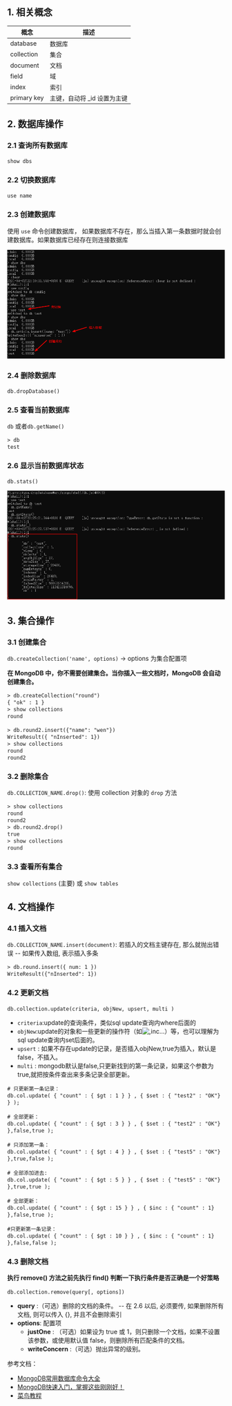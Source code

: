 ## 1. 相关概念

| 概念        | 描述                        |
| ----------- | --------------------------- |
| database    | 数据库                      |
| collection  | 集合                        |
| document    | 文档                        |
| field       | 域                          |
| index       | 索引                        |
| primary key | 主键，自动将 _id 设置为主键 |



## 2. 数据库操作

### 2.1 查询所有数据库

`show dbs`

### 2.2 切换数据库

 `use name`

### 2.3 创建数据库

 使用 `use` 命令创建数据库， 如果数据库不存在，那么当插入第一条数据时就会创建数据库。如果数据库已经存在则连接数据库

  ![image-20210902221641480](./img/02.png)

### 2.4 删除数据库

 `db.dropDatabase()`

### 2.5 查看当前数据库

 `db` 或者`db.getName()`

```shell
> db
test
```

### 2.6 显示当前数据库状态

 `db.stats()`

  ![image-20210902222546210](./img/04.png)



## 3. 集合操作

### 3.1 创建集合

`db.createCollection('name', options)` -> options 为集合配置项

**在 MongoDB 中，你不需要创建集合。当你插入一些文档时，MongoDB 会自动创建集合。**

```shell
> db.createCollection("round")
{ "ok" : 1 }
> show collections
round

> db.round2.insert({"name": "wen"})
WriteResult({ "nInserted": 1})
> show collections
round
round2
```

### 3.2 删除集合

`db.COLLECTION_NAME.drop()`: 使用 collection 对象的 `drop` 方法

```shell
> show collections
round
round2
> db.round2.drop()
true
> show collections
round
```

### 3.3 查看所有集合

`show collections` (主要) 或 `show tables`

## 4. 文档操作

### 4.1 插入文档

`db.COLLECTION_NAME.insert(document)`: 若插入的文档主键存在, 那么就抛出错误 -- 如果传入数组, 表示插入多条

```shell
> db.round.insert({ num: 1 })
WriteResult({"nInserted": 1})
```

### 4.2 更新文档

`db.collection.update(criteria, objNew, upsert, multi )`

- `criteria`:update的查询条件，类似sql update查询内where后面的
- `objNew`:update的对象和一些更新的操作符（如![,](https://math.jianshu.com/math?formula=%2C)inc...）等，也可以理解为sql update查询内set后面的。
- `upsert` : 如果不存在update的记录，是否插入objNew,true为插入，默认是false，不插入。
- `multi` : mongodb默认是false,只更新找到的第一条记录，如果这个参数为true,就把按条件查出来多条记录全部更新。

```shell
# 只更新第一条记录：
db.col.update( { "count" : { $gt : 1 } } , { $set : { "test2" : "OK"} } );

# 全部更新：
db.col.update( { "count" : { $gt : 3 } } , { $set : { "test2" : "OK"} },false,true );

# 只添加第一条：
db.col.update( { "count" : { $gt : 4 } } , { $set : { "test5" : "OK"} },true,false );

# 全部添加进去:
db.col.update( { "count" : { $gt : 5 } } , { $set : { "test5" : "OK"} },true,true );

# 全部更新：
db.col.update( { "count" : { $gt : 15 } } , { $inc : { "count" : 1} },false,true );

#只更新第一条记录：
db.col.update( { "count" : { $gt : 10 } } , { $inc : { "count" : 1} },false,false );
```

### 4.3 删除文档

**执行 remove() 方法之前先执行 find() 判断一下执行条件是否正确是一个好策略**

`db.collection.remove(query[, options])`

- **query** :（可选）删除的文档的条件。 -- 在 2.6 以后, 必须要传, 如果删除所有文档, 则可以传入 {}, 并且不会删除索引
- **options**: 配置项
  - **justOne** : （可选）如果设为 true 或 1，则只删除一个文档，如果不设置该参数，或使用默认值 false，则删除所有匹配条件的文档。
  - **writeConcern** :（可选）抛出异常的级别。





参考文档：

* [MongoDB常用数据库命令大全](https://www.jb51.net/article/179844.htm)
* [MongoDB快速入门，掌握这些刚刚好！](https://juejin.cn/post/6844904150635921422#heading-7)
* [菜鸟教程](https://www.runoob.com/mongodb/mongodb-remove.html)

